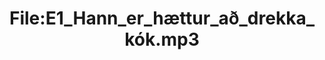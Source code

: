 ---
title: File:E1_Hann_er_hættur_að_drekka_kók.mp3
recording of: Hann er hættur að drekka kók.
reading speed: slow
speaker: E
license: CC0
---